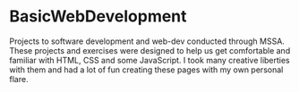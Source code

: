 # BasicWebDevelopment
Projects to software development and web-dev conducted through MSSA.
These projects and exercises were designed to help us get comfortable and familiar with HTML, CSS and some JavaScript. I took many creative liberties with them
and had a lot of fun creating these pages with my own personal flare.
